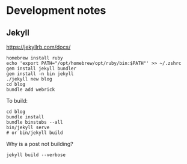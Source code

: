 Development notes
===

## Jekyll

https://jekyllrb.com/docs/

```
homebrew install ruby
echo 'export PATH="/opt/homebrew/opt/ruby/bin:$PATH"' >> ~/.zshrc
gem install jekyll bundler
gem install -n bin jekyll
./jekyll new blog
cd blog
bundle add webrick
```

To build:
```
cd blog
bundle install
bundle binstubs --all
bin/jekyll serve
# or bin/jekyll build
```

Why is a post not building?
```
jekyll build --verbose
```
